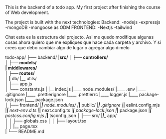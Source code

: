 This is the backend of a todo app. My first project after finishing the course of Web development.

The project is built with the next technologies:
  Backend:
    -nodejs
    -expressjs
    -mongoDB
    -mongoose as ODM
  FRONTEND:
    -Nextjs 
    -tailwind


Chat esta es la estructura del projecto. Asi me quedo modifique algunas cosas ahora quiero que me expliques que hace cada carpeta y archivo. Y si crees que debo cambiar algo de lugar o agregar algo dimelo

todo-app/
├── backend/
|____src/
│     ├── controllers/       
│     ├── models/     
      |__ middlewares/       
│     ├── routes/              
│     |__ db/
      |__ utils/              
│     ├── app.js            
│     └── constants.js
|     |__ index.js
|____ node_modules/
|____ .env
|____ .gitignore
|____ .prettierignore
|____ .prettierrc
|____ logger.js
|____ package-lock.json
|____ package.json          
│
├── frontend/
|___|__ node_modules/
|___|__ public/
|___|__ .gitignore
|___|__ eslint.config.mjs
|___|__ next-env.d.ts
|___|__ next.config.ts
|___|__ package-lock.json
|___|__ package.json
|___|__ postcss.config.mjs
|___|__ tsconfig.json
│   ├── src/
|___|____ app/  
│   │     ├── globals.css 
│   │     ├── layout.tsx          
│   │     |__ page.tsx                              
|
└── README.md                